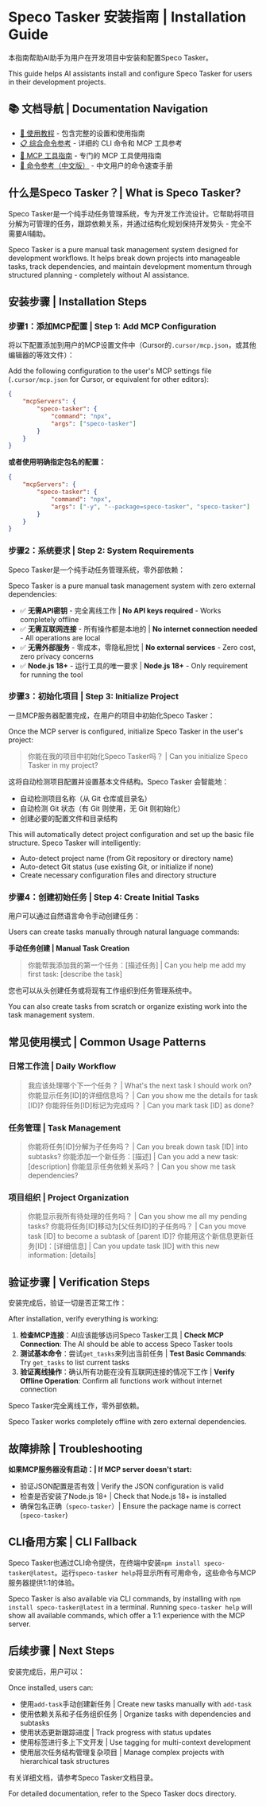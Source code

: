 # Speco Tasker 安装指南 | Installation Guide

本指南帮助AI助手为用户在开发项目中安装和配置Speco Tasker。

This guide helps AI assistants install and configure Speco Tasker for users in their development projects.

## 📚 文档导航 | Documentation Navigation

- [📖 使用教程](tutorial.md) - 包含完整的设置和使用指南
- [📋 综合命令参考](comprehensive-cli-mcp-reference.md) - 详细的 CLI 命令和 MCP 工具参考
- [🔧 MCP 工具指南](mcp-tools-complete-guide.md) - 专门的 MCP 工具使用指南
- [🔧 命令参考（中文版）](command-reference-zh.md) - 中文用户的命令速查手册

## 什么是Speco Tasker？| What is Speco Tasker?

Speco Tasker是一个纯手动任务管理系统，专为开发工作流设计。它帮助将项目分解为可管理的任务，跟踪依赖关系，并通过结构化规划保持开发势头 - 完全不需要AI辅助。

Speco Tasker is a pure manual task management system designed for development workflows. It helps break down projects into manageable tasks, track dependencies, and maintain development momentum through structured planning - completely without AI assistance.

## 安装步骤 | Installation Steps

### 步骤1：添加MCP配置 | Step 1: Add MCP Configuration

将以下配置添加到用户的MCP设置文件中（Cursor的`.cursor/mcp.json`，或其他编辑器的等效文件）：

Add the following configuration to the user's MCP settings file (`.cursor/mcp.json` for Cursor, or equivalent for other editors):

```json
{
	"mcpServers": {
		"speco-tasker": {
			"command": "npx",
			"args": ["speco-tasker"]
		}
	}
}
```

**或者使用明确指定包名的配置：**
```json
{
	"mcpServers": {
		"speco-tasker": {
			"command": "npx",
			"args": ["-y", "--package=speco-tasker", "speco-tasker"]
		}
	}
}
```

### 步骤2：系统要求 | Step 2: System Requirements

Speco Tasker是一个纯手动任务管理系统，零外部依赖：

Speco Tasker is a pure manual task management system with zero external dependencies:

- ✅ **无需API密钥** - 完全离线工作 | **No API keys required** - Works completely offline
- ✅ **无需互联网连接** - 所有操作都是本地的 | **No internet connection needed** - All operations are local
- ✅ **无需外部服务** - 零成本，零隐私担忧 | **No external services** - Zero cost, zero privacy concerns
- ✅ **Node.js 18+** - 运行工具的唯一要求 | **Node.js 18+** - Only requirement for running the tool

### 步骤3：初始化项目 | Step 3: Initialize Project

一旦MCP服务器配置完成，在用户的项目中初始化Speco Tasker：

Once the MCP server is configured, initialize Speco Tasker in the user's project:

> 你能在我的项目中初始化Speco Tasker吗？ | Can you initialize Speco Tasker in my project?

这将自动检测项目配置并设置基本文件结构。Speco Tasker 会智能地：
- 自动检测项目名称（从 Git 仓库或目录名）
- 自动检测 Git 状态（有 Git 则使用，无 Git 则初始化）
- 创建必要的配置文件和目录结构

This will automatically detect project configuration and set up the basic file structure. Speco Tasker will intelligently:
- Auto-detect project name (from Git repository or directory name)
- Auto-detect Git status (use existing Git, or initialize if none)
- Create necessary configuration files and directory structure

### 步骤4：创建初始任务 | Step 4: Create Initial Tasks

用户可以通过自然语言命令手动创建任务：

Users can create tasks manually through natural language commands:

**手动任务创建 | Manual Task Creation**

> 你能帮我添加我的第一个任务：[描述任务] | Can you help me add my first task: [describe the task]

您也可以从头创建任务或将现有工作组织到任务管理系统中。

You can also create tasks from scratch or organize existing work into the task management system.

## 常见使用模式 | Common Usage Patterns

### 日常工作流 | Daily Workflow

> 我应该处理哪个下一个任务？ | What's the next task I should work on?
> 你能显示任务[ID]的详细信息吗？ | Can you show me the details for task [ID]?
> 你能将任务[ID]标记为完成吗？ | Can you mark task [ID] as done?

### 任务管理 | Task Management

> 你能将任务[ID]分解为子任务吗？ | Can you break down task [ID] into subtasks?
> 你能添加一个新任务：[描述] | Can you add a new task: [description]
> 你能显示任务依赖关系吗？ | Can you show me task dependencies?

### 项目组织 | Project Organization

> 你能显示我所有待处理的任务吗？ | Can you show me all my pending tasks?
> 你能将任务[ID]移动为[父任务ID]的子任务吗？ | Can you move task [ID] to become a subtask of [parent ID]?
> 你能用这个新信息更新任务[ID]：[详细信息] | Can you update task [ID] with this new information: [details]

## 验证步骤 | Verification Steps

安装完成后，验证一切是否正常工作：

After installation, verify everything is working:

1. **检查MCP连接**：AI应该能够访问Speco Tasker工具 | **Check MCP Connection**: The AI should be able to access Speco Tasker tools
2. **测试基本命令**：尝试`get_tasks`来列出当前任务 | **Test Basic Commands**: Try `get_tasks` to list current tasks
3. **验证离线操作**：确认所有功能在没有互联网连接的情况下工作 | **Verify Offline Operation**: Confirm all functions work without internet connection

Speco Tasker完全离线工作，零外部依赖。

Speco Tasker works completely offline with zero external dependencies.

## 故障排除 | Troubleshooting

**如果MCP服务器没有启动：| If MCP server doesn't start:**

- 验证JSON配置是否有效 | Verify the JSON configuration is valid
- 检查是否安装了Node.js 18+ | Check that Node.js 18+ is installed
- 确保包名正确（`speco-tasker`）| Ensure the package name is correct (`speco-tasker`)

## CLI备用方案 | CLI Fallback

Speco Tasker也通过CLI命令提供，在终端中安装`npm install speco-tasker@latest`。运行`speco-tasker help`将显示所有可用命令，这些命令与MCP服务器提供1:1的体验。

Speco Tasker is also available via CLI commands, by installing with `npm install speco-tasker@latest` in a terminal. Running `speco-tasker help` will show all available commands, which offer a 1:1 experience with the MCP server.

## 后续步骤 | Next Steps

安装完成后，用户可以：

Once installed, users can:

- 使用`add-task`手动创建新任务 | Create new tasks manually with `add-task`
- 使用依赖关系和子任务组织任务 | Organize tasks with dependencies and subtasks
- 使用状态更新跟踪进度 | Track progress with status updates
- 使用标签进行多上下文开发 | Use tagging for multi-context development
- 使用层次任务结构管理复杂项目 | Manage complex projects with hierarchical task structures

有关详细文档，请参考Speco Tasker文档目录。

For detailed documentation, refer to the Speco Tasker docs directory.
